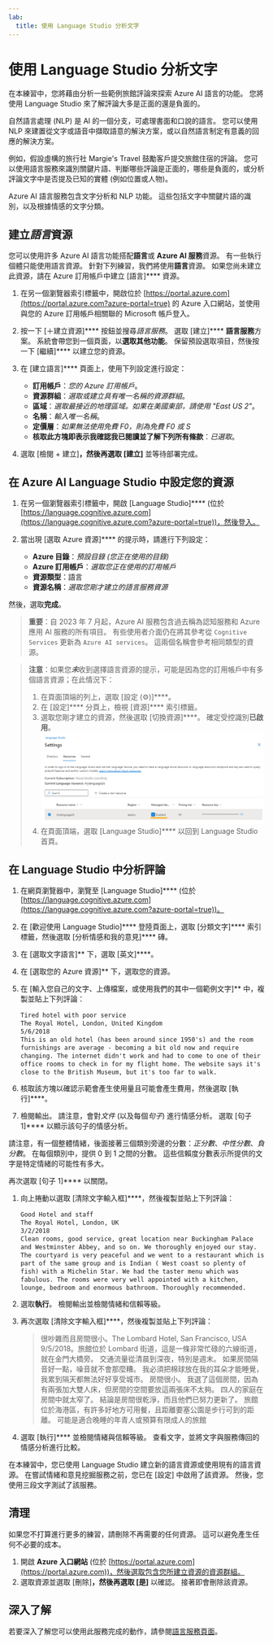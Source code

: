 ```yaml
---
lab:
  title: 使用 Language Studio 分析文字
---
```


# 使用 Language Studio 分析文字

在本練習中，您將藉由分析一些範例旅館評論來探索 Azure AI 語言的功能。 您將使用 Language Studio 來了解評論大多是正面的還是負面的。

自然語言處理 (NLP) 是 AI 的一個分支，可處理書面和口說的語言。 您可以使用 NLP 來建置從文字或語音中擷取語意的解決方案，或以自然語言制定有意義的回應的解決方案。

例如，假設虛構的旅行社 Margie's Travel 鼓勵客戶提交旅館住宿的評論。 您可以使用語言服務來識別關鍵片語、判斷哪些評論是正面的，哪些是負面的，或分析評論文字中是否提及已知的實體 (例如位置或人物)。

Azure AI 語言服務包含文字分析和 NLP 功能。 這些包括文字中關鍵片語的識別，以及根據情感的文字分類。

## 建立*語言*資源

您可以使用許多 Azure AI 語言功能搭配**語言**或 **Azure AI 服務**資源。 有一些執行個體只能使用語言資源。 針對下列練習，我們將使用**語言**資源。 如果您尚未建立此資源，請在 Azure 訂用帳戶中建立 [語言]**** 資源。

1. 在另一個瀏覽器索引標籤中，開啟位於 [https://portal.azure.com](https://portal.azure.com?azure-portal=true) 的 Azure 入口網站，並使用與您的 Azure 訂用帳戶相關聯的 Microsoft 帳戶登入。

1. 按一下 [&#65291;建立資源]**** 按鈕並搜尋*語言服務*。 選取 [建立]**** **語言服務**方案。 系統會帶您到一個頁面，以**選取其他功能**。 保留預設選取項目，然後按一下 [繼續]**** 以建立您的資源。 

1. 在 [建立語言]**** 頁面上，使用下列設定進行設定：
    - **訂用帳戶**：*您的 Azure 訂用帳戶*。
    - **資源群組**：*選取或建立具有唯一名稱的資源群組*。
    - **區域**：*選取最接近的地理區域。如果在美國東部，請使用 "East US 2"*。
    - **名稱**：*輸入唯一名稱*。
    - **定價層**：*如果無法使用免費 F0，則為免費 F0 或 S*
    - **核取此方塊即表示我確認我已閱讀並了解下列所有條款**：*已選取*。

1. 選取 [檢閱 + 建立]****，然後再選取 [建立]**** 並等待部署完成。

## 在 Azure AI Language Studio 中設定您的資源

1. 在另一個瀏覽器索引標籤中，開啟 [Language Studio]**** (位於 [https://language.cognitive.azure.com](https://language.cognitive.azure.com?azure-portal=true))，然後登入。

1. 當出現 [選取 Azure 資源]**** 的提示時，請進行下列設定：
    - **Azure 目錄**：*預設目錄 (您正在使用的目錄)*
    - **Azure 訂用帳戶**：*選取您正在使用的訂用帳戶*
    - **資源類型**：語言
    - **資源名稱**：*選取您剛才建立的語言服務資源*

然後，選取**完成**。

> **重要**：自 2023 年 7 月起，Azure AI 服務包含過去稱為認知服務和 Azure 應用 AI 服務的所有項目。 有些使用者介面仍在將其參考從 `Cognitive Services` 更新為 `Azure AI services`。 這兩個名稱會參考相同類型的資源。

> **注意**：如果您***未***收到選擇語言資源的提示，可能是因為您的訂用帳戶中有多個語言資源；在此情況下：
> 1. 在頁面頂端的列上，選取 [設定 (&#9881;)]****。 
> 1. 在 [設定]**** 分頁上，檢視 [資源]**** 索引標籤。
> 1. 選取您剛才建立的資源，然後選取 [切換資源]****。 確定受控識別**已啟用**。
> ![啟用語言資源。](media/analyze-text-language-service/language-resource-enabled.png)
> 1. 在頁面頂端，選取 [Language Studio]**** 以回到 Language Studio 首頁。

## 在 Language Studio 中分析評論

1. 在網頁瀏覽器中，瀏覽至 [Language Studio]**** (位於 [https://language.cognitive.azure.com](https://language.cognitive.azure.com?azure-portal=true))。

1. 在 [歡迎使用 Language Studio]**** 登陸頁面上，選取 [分類文字]**** 索引標籤，然後選取 [分析情感和我的意見]**** 磚。

1. 在 [選取文字語言]** 下，選取 [英文]****。

1. 在 [選取您的 Azure 資源]** 下，選取您的資源。

1. 在 [輸入您自己的文字、上傳檔案，或使用我們的其中一個範例文字]** 中，複製並貼上下列評論：

    ```
    Tired hotel with poor service
    The Royal Hotel, London, United Kingdom
    5/6/2018
    This is an old hotel (has been around since 1950's) and the room furnishings are average - becoming a bit old now and require changing. The internet didn't work and had to come to one of their office rooms to check in for my flight home. The website says it's close to the British Museum, but it's too far to walk.
    ```

1. 核取該方塊以確認示範會產生使用量且可能會產生費用，然後選取 [執行]****。

1. 檢閱輸出。 請注意，會對*文件* (以及每個*句子*) 進行情感分析。 選取 [句子 1]**** 以顯示該句子的情感分析。 

請注意，有一個整體情緒，後面接著三個類別旁邊的分數：*正分數*、*中性分數*、*負分數*。 在每個類別中，提供 0 到 1 之間的分數。 這些信賴度分數表示所提供的文字是特定情緒的可能性有多大。 

再次選取 [句子 1]**** 以關閉。

1. 向上捲動以選取 [清除文字輸入框]****，然後複製並貼上下列評論：

    ```
    Good Hotel and staff
    The Royal Hotel, London, UK
    3/2/2018
    Clean rooms, good service, great location near Buckingham Palace and Westminster Abbey, and so on. We thoroughly enjoyed our stay. The courtyard is very peaceful and we went to a restaurant which is part of the same group and is Indian ( West coast so plenty of fish) with a Michelin Star. We had the taster menu which was fabulous. The rooms were very well appointed with a kitchen, lounge, bedroom and enormous bathroom. Thoroughly recommended.
    ```
    
    
1. 選取**執行**。 檢閱輸出並檢閱情緒和信賴等級。

1. 再次選取 [清除文字輸入框]****，然後複製並貼上下列評論：

    >很吵雜而且房間很小。The Lombard Hotel, San Francisco, USA 9/5/2018。旅館位於 Lombard 街道，這是一條非常忙碌的六線街道，就在金門大橋旁。 交通流量從清晨到深夜，特別是週末。 如果房間隔音好一點，噪音就不會那麼糟。 我必須把棉球放在我的耳朵才能睡覺，我累到隔天都無法好好享受城市。 房間很小。 我選了這個房間，因為有兩張加大雙人床，但房間的空間要放這兩張床不太夠。 四人的家庭在房間中就太窄了。 結論是房間很乾淨，而且他們已努力更新了。 旅館位於海港區，有許多好地方可用餐，且距離要塞公園是步行可到的距離。 可能是適合晚睡的年青人或預算有限成人的旅館

1. 選取 [執行]**** 並檢閱情緒與信賴等級。 查看文字，並將文字與服務傳回的情感分析進行比較。

在本練習中，您已使用 Language Studio 建立新的語言資源或使用現有的語言資源。 在嘗試情緒和意見挖掘服務之前，您已在 [設定] 中啟用了該資源。 然後，您使用三段文字測試了該服務。

## 清理

如果您不打算進行更多的練習，請刪除不再需要的任何資源。 這可以避免產生任何不必要的成本。

1. 開啟 **Azure 入口網站** (位於 [https://portal.azure.com](https://portal.azure.com))，然後選取包含您所建立資源的資源群組。
1. 選取資源並選取 [刪除]****，然後再選取 [是]**** 以確認。 接著即會刪除該資源。

## 深入了解

若要深入了解您可以使用此服務完成的動作，請參閱[語言服務頁面](https://learn.microsoft.com/azure/ai-services/language-service/overview)。

